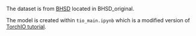 The dataset is from [BHSD](https://www.kaggle.com/datasets/stevezeyuzhang/bhsd-dataset/data) located in BHSD_original.

The model is created within `tio_main.ipynb` which is a modified version of [TorchIO tutorial](https://colab.research.google.com/drive/112NTL8uJXzcMw4PQbUvMQN-WHlVwQS3i#scrollTo=QS_PG3sMsH4w).